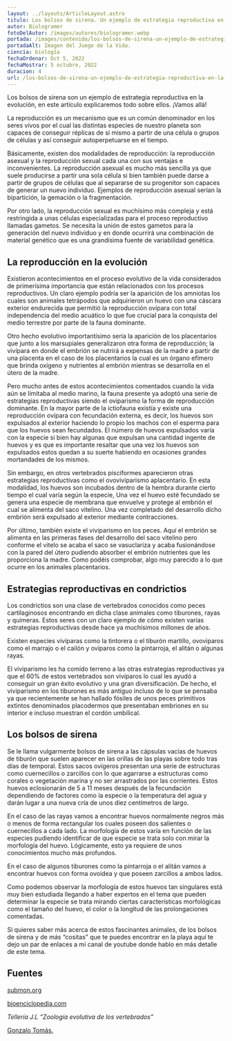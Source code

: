 ```yaml
---
layout: ../layouts/ArticleLayout.astro
titulo: Los bolsos de sirena. Un ejemplo de estrategia reproductiva en la evolución.
autor: Biologramer
fotoDelAutor: /images/autores/biologramer.webp
portada: /images/contenido/los-bolsos-de-sirena-un-ejemplo-de-estrategia-reproductiva-en-la-evolucion/portada.webp
portadaAlt: Imagen del Juego de la Vida.
ciencia: biología
fechaOrdenar: Oct 5, 2022
fechaMostrar: 5 octubre, 2022
duracion: 4
url: /los-bolsos-de-sirena-un-ejemplo-de-estrategia-reproductiva-en-la-evolucion
---
```


Los bolsos de sirena son un ejemplo de estrategia reproductiva en la evolución, en este artículo explicaremos todo sobre ellos. ¡Vamos allá!

La reproducción es un mecanismo que es un común denominador en los seres vivos por el cual las distintas especies de nuestro planeta son capaces de conseguir réplicas de sí mismo a partir de una célula o grupos de células y así conseguir autoperpetuarse en el tiempo.

Básicamente, existen dos modalidades de reproducción: la reproducción asexual y la reproducción sexual cada una con sus ventajas e inconvenientes. La reproducción asexual es mucho más sencilla ya que suele producirse a partir una sola célula si bien también puede darse a partir de grupos de células que al separarse de su progenitor son capaces de generar un nuevo individuo. Ejemplos de reproducción asexual serían la bipartición, la gemación o la fragmentación.

Por otro lado, la reproducción sexual es muchísimo más compleja y está restringida a unas células especializadas para el proceso reproductivo llamadas gametos. Se necesita la unión de estos gametos para la generación del nuevo individuo y en donde ocurrirá una combinación de material genético que es una grandísima fuente de variabilidad genética.

## La reproducción en la evolución

Existieron acontecimientos en el proceso evolutivo de la vida considerados de primerísima importancia que están relacionados con los procesos reproductivos. Un claro ejemplo podría ser la aparición de los amniotas los cuales son animales tetrápodos que adquirieron un huevo con una cáscara exterior endurecida que permitió la reproducción ovípara con total independencia del medio acuático lo que fue crucial para la conquista del medio terrestre por parte de la fauna dominante.

Otro hecho evolutivo importantísimo sería la aparición de los placentarios que junto a los marsupiales generalizaron otra forma de reproducción; la vivípara en donde el embrión se nutrirá a expensas de la madre a partir de una placenta en el caso de los placentarios la cual es un órgano efímero que brinda oxígeno y nutrientes al embrión mientras se desarrolla en el útero de la madre.

Pero mucho antes de estos acontecimientos comentados cuando la vida aún se limitaba al medio marino, la fauna presente ya adoptó una serie de estrategias reproductivas siendo el oviparismo la forma de reproducción dominante. En la mayor parte de la ictiofauna existía y existe una reproducción ovípara con fecundación externa, es decir, los huevos son expulsados al exterior haciendo lo propio los machos con el esperma para que los huevos sean fecundados. El número de huevos expulsados varía con la especie si bien hay algunas que expulsan una cantidad ingente de huevos y es que es importante resaltar que una vez los huevos son expulsados estos quedan a su suerte habiendo en ocasiones grandes mortandades de los mismos.

Sin embargo, en otros vertebrados pisciformes aparecieron otras estrategias reproductivas como el ovoviviparismo aplacentario. En esta modalidad, los huevos son incubados dentro de la hembra durante cierto tiempo el cual varía según la especie, Una vez el huevo esté fecundado se genera una especie de membrana que envuelve y protege al embrión el cual se alimenta del saco vitelino. Una vez completado del desarrollo dicho embrión será expulsado al exterior mediante contracciones.

Por último, también existe el viviparismo en los peces. Aquí el embrión se alimenta en las primeras fases del desarrollo del saco vitelino pero conforme el vitelo se acaba el saco se vasuclariza y acaba fusionándose con la pared del útero pudiendo absorber el embrión nutrientes que les proporciona la madre. Como podéis comprobar, algo muy parecido a lo que ocurre en los animales placentarios.

## Estrategias reproductivas en condrictios

Los condrictios son una clase de vertebrados conocidos como peces cartilaginosos encontrando en dicha clase animales como tiburones, rayas y quimeras. Estos seres con un claro ejemplo de cómo existen varias estrategias reproductivas desde hace ya muchísimos millones de años.

Existen especies vivíparas como la tintorera o el tiburón martillo, ovoviparos como el marrajo o el cailón y ovíparos como la pintarroja, el alitán o algunas rayas.

El viviparismo les ha comido terreno a las otras estrategias reproductivas ya que el 60% de estos vertebrados son vivíparos lo cual les ayudó a conseguir un gran éxito evolutivo y una gran diversificación. De hecho, el viviparismo en los tiburones es más antiguo incluso de lo que se pensaba ya que recientemente se han hallado fósiles de unos peces primitivos extintos denominados placodermos que presentaban embriones en su interior e incluso muestran el cordón umbilical.

## Los bolsos de sirena

Se le llama vulgarmente bolsos de sirena a las cápsulas vacías de huevos de tiburón que suelen aparecer en las orillas de las playas sobre todo tras días de temporal.  Estos sacos ovígeros presentan una serie de estructuras como cuernecillos o zarcillos con lo que agarrarse a estructuras como corales o vegetación marina y no ser arrastrados por las corrientes. Estos huevos eclosionarán de 5 a 11 meses después de la fecundación dependiendo de factores como la especie o la temperatura del agua y darán lugar a una nueva cría de unos diez centímetros de largo.

En el caso de las rayas vamos a encontrar huevos normalmente negros más o menos de forma rectangular los cuales poseen dos salientes o cuernecillos a cada lado.  La morfología de estos varía en función de las especies pudiendo identificar de que especie se trata solo con mirar la morfología del huevo. Lógicamente, esto ya requiere de unos conocimientos mucho más profundos.

En el caso de algunos tiburones como la pintarroja o el alitán vamos a encontrar huevos con forma ovoidea y que poseen zarcillos a ambos lados.

Como podemos observar la morfología de estos huevos tan singulares está muy bien estudiada llegando a haber expertos en el tema que pueden determinar la especie se trata mirando ciertas características morfológicas como el tamaño del huevo, el color o la longitud de las prolongaciones comentadas.

Si quieres saber más acerca de estos fascinantes animales, de los bolsos de sirena y de más “cositas” que te puedes encontrar en la playa aquí te dejo un par de enlaces a mi canal de youtube donde hablo en más detalle de este tema.

## Fuentes

[submon.org](submon.org)

[bioenciclopedia.com](bioenciclopedia.com)

*Tellería J.L “Zoología evolutiva de los vertebrados”*

[Gonzalo Tomás.](https://divulgandociencia.com/biologramer)